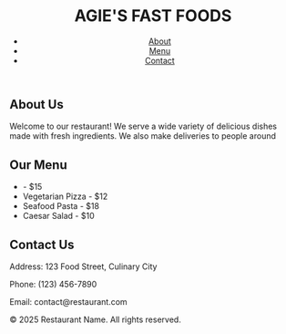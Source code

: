 <!DOCTYPE html background color="light blue" >
<html lang="en">
<head>
  <meta charset="UTF-8">
  <meta name="viewport" content="width=device-width, initial-scale=1.0">
  
  <link rel="stylesheet" href="styles.css">
</head>
<body>
  <header>
    <div class="container">
      <h1>AGIE'S FAST FOODS</h1>
      <nav>
        <ul>
          <li><a href="#about">About</a></li>
          <li><a href="#menu">Menu</a></li>
          <li><a href="#contact">Contact</a></li>
        </ul>
      </nav>
    </div>
  </header>

  <section id="about" class="section">
    <div class="container">
      <h2>About Us</h2>
      <p>Welcome to our restaurant! We serve a wide variety of delicious dishes made with fresh ingredients. We also make deliveries to people around</p>
    </div>
  </section>

  <section id="menu" class="section">
    <div class="container">
      <h2>Our Menu</h2>
      <ul>
        <li> - $15</li>
        <li>Vegetarian Pizza - $12</li>
        <li>Seafood Pasta - $18</li>
        <li>Caesar Salad - $10</li>
      </ul>
    </div>
  </section>

  <section id="contact" class="section">
    <div class="container">
      <h2>Contact Us</h2>
      <p>Address: 123 Food Street, Culinary City</p>
      <p>Phone: (123) 456-7890</p>
      <p>Email: contact@restaurant.com</p>
    </div>
  </section>

  <footer>
    <div class="container">
      <p>&copy; 2025 Restaurant Name. All rights reserved.</p>
    </div>
  </footer>
</body>
</html>
